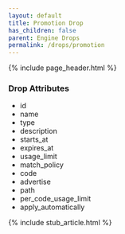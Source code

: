 ```yaml
---
layout: default
title: Promotion Drop
has_children: false
parent: Engine Drops
permalink: /drops/promotion
---
```


{% include page_header.html %}

### Drop Attributes

- id
- name
- type
- description
- starts_at
- expires_at
- usage_limit
- match_policy
- code
- advertise
- path
- per_code_usage_limit
- apply_automatically

{% include stub_article.html %}